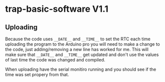 # trap-basic-software V1.1

## Uploading
Because the code uses `__DATE__` and `__TIME__` to set the RTC each time uploading the program to the Arduino pro you will need to make a change to the code, just adding/removing a new line has worked for me. This will make sure that `__DATE__` and `__TIME__` get updated and don't use the values of last time the code was changed and compiled.

When uploading have the serial monitiro running and you should see if the time was set propery from that.
